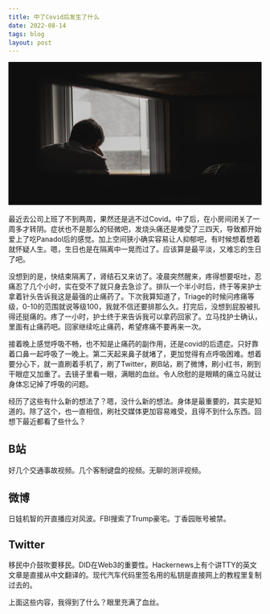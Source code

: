 ```yaml
---
title: 中了Covid后发生了什么
date: 2022-08-14
tags: blog
layout: post
---
```


![](../images/sad.jpg)

最近去公司上班了不到两周，果然还是逃不过Covid。中了后，在小房间闭关了一周多才转阴。症状也不是那么的轻微吧，发烧头痛还是难受了三四天，导致都开始爱上了吃Panadol后的感觉。加上空间狭小确实容易让人抑郁吧，有时候想着想着就怀疑人生。嗯，生日也是在隔离中一晃而过了。应该算是最平淡，又难忘的生日了吧。

没想到的是，快结束隔离了，肾结石又来访了。凌晨突然醒来，疼得想要呕吐，忍痛忍了几个小时，实在受不了就只身去急诊了。排队一个半小时后，终于等来护士拿着针头告诉我这是最强的止痛药了。下次我算知道了，Triage的时候问疼痛等级，0-10的范围就说等级100，我就不信还要排那么久。打完后，没想到屁股被扎得还挺痛的。疼了一小时，护士终于来告诉我可以拿药回家了。立马找护士确认，里面有止痛药吧。回家继续吃止痛药，希望疼痛不要再来一次。

接着晚上感觉呼吸不畅，也不知是止痛药的副作用，还是covid的后遗症。只好靠着口鼻一起呼吸了一晚上。第二天起来鼻子就堵了，更加觉得有点呼吸困难。想着要分心下，就一直刷着手机了，刷了Twitter，刷B站，刷了微博，刷小红书，刷到干眼症又加重了。去镜子里看一眼，满眼的血丝。令人欣慰的是眼睛的痛立马就让身体忘记掉了呼吸的问题。

经历了这些有什么新的想法了？嗯，没什么新的想法。身体是最重要的，其实是知道的。除了这个，也一直相信，刷社交媒体更加容易难受，且得不到什么东西。回想下最近都看了些什么？

## B站
好几个交通事故视频。几个客制键盘的视频。无聊的测评视频。

## 微博
日娃机智的开直播应对风波。FBI搜索了Trump豪宅。丁香园账号被禁。

## Twitter
移民中介鼓吹要移民。DID在Web3的重要性。Hackernews上有个讲TTY的英文文章是直接从中文翻译的。现代汽车代码里签名用的私钥是直接网上的教程里复制过去的。

上面这些内容，我得到了什么？眼里充满了血丝。